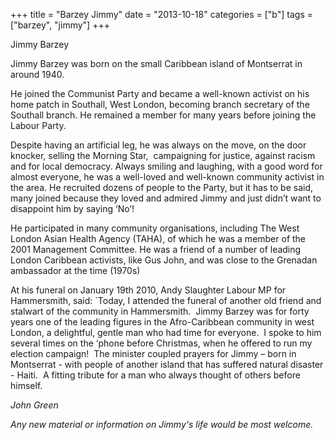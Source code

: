 +++
title = "Barzey Jimmy"
date = "2013-10-18"
categories = ["b"]
tags = ["barzey", "jimmy"]
+++

Jimmy Barzey

Jimmy Barzey was born on the small Caribbean island of Montserrat in around 1940.

He joined the Communist Party and became a well-known activist on his home patch in Southall, West London, becoming branch secretary of the Southall branch. He remained a member for many years before joining the Labour Party.

Despite having an artificial leg, he was always on the move, on the door knocker, selling the Morning Star,  campaigning for justice, against racism and for local democracy. Always smiling and laughing, with a good word for almost everyone, he was a well-loved and well-known community activist in the area. He recruited dozens of people to the Party, but it has to be said, many joined because they loved and admired Jimmy and just didn’t want to disappoint him by saying ‘No’!

He participated in many community organisations, including The West London Asian Health Agency (TAHA), of which he was a member of the 2001 Management Committee. He was a friend of a number of leading London Caribbean activists, like Gus John, and was close to the Grenadan ambassador at the time (1970s)

At his funeral on January 19th 2010, Andy Slaughter Labour MP for Hammersmith, said: \`Today, I attended the funeral of another old friend and stalwart of the community in Hammersmith.  Jimmy Barzey was for forty years one of the leading figures in the Afro-Caribbean community in west London, a delightful, gentle man who had time for everyone.  I spoke to him several times on the ‘phone before Christmas, when he offered to run my election campaign!  The minister coupled prayers for Jimmy – born in Montserrat - with people of another island that has suffered natural disaster - Haiti.  A fitting tribute for a man who always thought of others before himself.

_John Green_

_Any new material or information on Jimmy's life would be most welcome._
